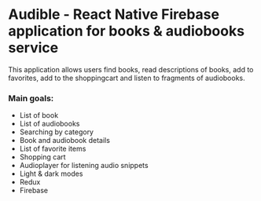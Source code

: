 # Audible - React Native Firebase application for books & audiobooks service

This application allows users find books, read descriptions of books, add to favorites, add to the shoppingcart and listen to fragments of audiobooks.

### Main goals:

- List of book
- List of audiobooks
- Searching by category
- Book and audiobook details
- List of favorite items
- Shopping cart
- Audioplayer for listening audio snippets
- Light & dark modes
- Redux
- Firebase
